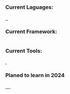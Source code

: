  <a href="#">
    <img src="./assets/DC_Banner_GIF_high.gif" alt="" style="">
  </a>  


<h3>Current Laguages: </h3>
 <a href="#">
    <img src="https://img.shields.io/badge/HTML5-E34F26?style=for-the-badge&logo=html5&logoColor=white" alt="" style="">
  </a>  
   <a href="#">
    <img src="https://img.shields.io/badge/CSS3-1572B6?style=for-the-badge&logo=css3&logoColor=white" alt="" style="">
  </a>  
   <a href="#">
    <img src="https://img.shields.io/badge/JavaScript-323330?style=for-the-badge&logo=javascript&logoColor=F7DF1E" alt="" style="">
  </a> 

<h3>Current Framework: </h3>
   <a href="#">
    <img src="https://img.shields.io/badge/jQuery-0769AD?style=for-the-badge&logo=jquery&logoColor=white" alt="" style="">
  </a>  
 
<h3>Current Tools:</h3>
   <a href="#">
    <img src="https://img.shields.io/badge/Visual_Studio_Code-0078D4?style=for-the-badge&logo=visual%20studio%20code&logoColor=white" alt="" style="">
  </a>  

   <a href="#">
    <img src="https://img.shields.io/badge/Visual_Studio-5C2D91?style=for-the-badge&logo=visual%20studio&logoColor=white" alt="" style="">
  </a>  

<h3>Planed to learn in 2024 </h3>
   <a href="#">
    <img src="https://img.shields.io/badge/PHP-777BB4?style=for-the-badge&logo=php&logoColor=white" alt="" style="">
  </a>  
   <a href="#">
    <img src="https://img.shields.io/badge/C%23-239120?style=for-the-badge&logo=c-sharp&logoColor=white" alt="" style="">
  </a>  

   <a href="#">
    <img src="https://img.shields.io/badge/React-20232A?style=for-the-badge&logo=react&logoColor=61DAFB" alt="" style="">
  </a>  

   <a href="#">
    <img src="https://img.shields.io/badge/Vue%20js-35495E?style=for-the-badge&logo=vuedotjs&logoColor=4FC08D" alt="" style="">
  </a>  

<a href="#">
    <img src="https://img.shields.io/badge/Svelte-4A4A55?style=for-the-badge&logo=svelte&logoColor=FF3E00" alt="" style="">
  </a>  
